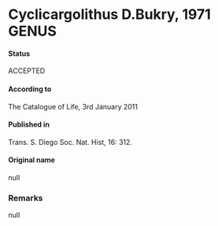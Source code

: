 Cyclicargolithus D.Bukry, 1971 GENUS
=======

#### Status
ACCEPTED

#### According to
The Catalogue of Life, 3rd January 2011

#### Published in
Trans. S. Diego Soc. Nat. Hist, 16: 312.

#### Original name
null

### Remarks
null